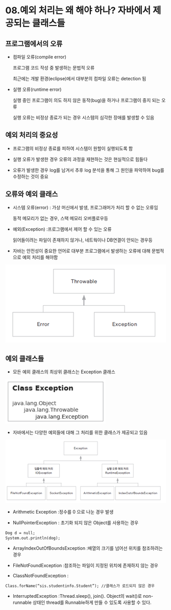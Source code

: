 # 08.예외 처리는 왜 해야 하나? 자바에서 제공되는 클래스들

## 프로그램에서의 오류

- 컴파일 오류(compile error) 

  프로그램 코드 작성 중 발생하는 문법적 오류

  최근에는 개발 환경(eclipse)에서 대부분의 컴파일 오류는 detection 됨

- 실행 오류(runtime error) 

  실행 중인 프로그램이 의도 하지 않은 동작(bug)을 하거나 프로그램이 중지 되는 오류

  실행 오류는 비정상 종료가 되는 경우 시스템의 심각한 장애를 발생할 수 있음

## 예외 처리의 중요성

- 프로그램의 비정상 종료를 피하여 시스템이 원할이 실행되도록 함

- 실행 오류가 발생한 경우 오류의 과정을 재현하는 것은 현실적으로 힘들다

- 오류가 발생한 경우 log를 남겨서 추후 log 분석을 통해 그 원인을 파악하여 bug를 수정하는 것이 중요

## 오류와 예외 클래스

- 시스템 오류(error) : 가상 머신에서 발생, 프로그래머가 처리 할 수 없는 오류임

   동적 메모리가 없는 경우, 스택 메모리 오버플로우등

- 예외(Exception) :프로그램에서 제어 할 수 있는 오류
  
  읽어들이려는 파일이 존재하지 않거나, 네트웍이나 DB연결이 안되는 경우등

- 자바는 안전성이 중요한 언어로 대부분 프로그램에서 발생하는 오류에 대해 문법적으로 예외 처리를 해야함

![error.png](./img/error.png)  

## 예외 클래스들

- 모든 예외 클래스의 최상위 클래스는 Exception 클래스

![exception1](./img/exception1.png)

- 자바에서는 다양한 예외들에 대해 그 처리를 위한 클래스가 제공되고 있음

![exception2](./img/exception2.png)

- Arithmetic Exception :정수를 0 으로 나눈 경우 발생

- NullPointerException : 초기화 되지 않은 Object를 사용하는 경우
```
Dog d = null;
System.out.println(dog);
```

- ArrayIndexOutOfBoundsException :배열의 크기를 넘어선 위치를 참조하려는 경우

- FileNotFoundException :참조하는 파일이 지정된 위치에 존재하지 않는 경우

- ClassNotFoundException :

```
Class.forName(“sis.studentinfo.Student”); //클래스가 로드되지 않은 경우
```

- InterruptedException :Thread.sleep(), join(). Object의 wait()로 non-runnable 상태인 thread를 Runnable하게 만들 수 있도록 사용할 수 있다.




